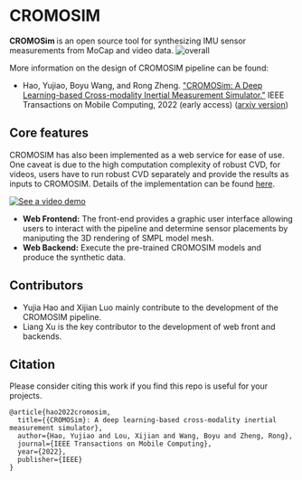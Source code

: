 # CROMOSIM
<b> CROMOSim </b> is an open source tool for synthesizing IMU sensor measurements from MoCap and video data. 
![overall](https://github.com/wisermaclab/CROMOSIM/assets/42444950/c9cec2dd-2c02-45c9-9864-ec290d8348e1)

More information on the design of CROMOSIM pipeline can be found:
<ul>
  <li>Hao, Yujiao, Boyu Wang, and Rong Zheng. <a href="https://ieeexplore.ieee.org/abstract/document/9992037">"CROMOSim: A Deep Learning-based Cross-modality Inertial Measurement Simulator."</a> IEEE Transactions on Mobile Computing, 2022 (early access) (<a href="https://arxiv.org/abs/2202.10562">arxiv version</a>)</li>
</ul>

      
## Core features 
CROMOSIM has also been implemented as a web service for ease of use. One caveat is due to the high computation complexity of robust CVD, for videos, users have to run robust CVD separately and provide the results as inputs to CROMOSIM. Details of the implementation can be found [here](https://github.com/wisermaclab/CROMOSIM/blob/main/Report/web%20service%20report.pdf). 

[![See a video demo](https://img.youtube.com/vi/VYCFZWOUkpI/maxresdefault.jpg)](https://youtu.be/VYCFZWOUkpI)
<ul>
  <li><b>Web Frontend:</b> The front-end provides a graphic user interface allowing users to interact with the pipeline and determine sensor placements by maniputing the 3D rendering of SMPL model mesh.</li>
  <li><b>Web Backend:</b> Execute the pre-trained CROMOSIM models and produce the synthetic data.</li>  
</ul>

## Contributors
<ul>
  <li>Yujia Hao and Xijian Luo mainly contribute to the development of the CROMOSIM pipeline.</li>
  <li>Liang Xu is the key contributor to the development of web front and backends.</li>
</ul>

## Citation
Please consider citing this work if you find this repo is useful for your projects.

```
@article{hao2022cromosim,
  title={{CROMOSim}: A deep learning-based cross-modality inertial measurement simulator},
  author={Hao, Yujiao and Lou, Xijian and Wang, Boyu and Zheng, Rong},
  journal={IEEE Transactions on Mobile Computing},
  year={2022},
  publisher={IEEE}
}
```
